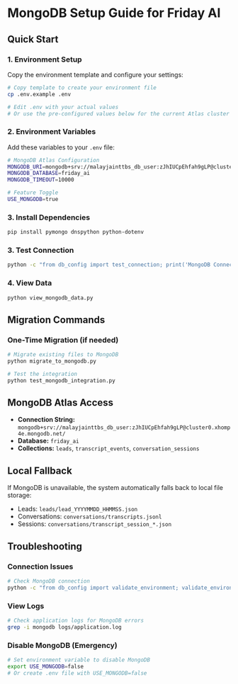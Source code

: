 # MongoDB Setup Guide for Friday AI

## Quick Start

### 1. Environment Setup
Copy the environment template and configure your settings:

```bash
# Copy template to create your environment file
cp .env.example .env

# Edit .env with your actual values
# Or use the pre-configured values below for the current Atlas cluster
```

### 2. Environment Variables
Add these variables to your `.env` file:

```bash
# MongoDB Atlas Configuration
MONGODB_URI=mongodb+srv://malayjainttbs_db_user:zJhIUCpEhfah9gLP@cluster0.xhomp4e.mongodb.net/
MONGODB_DATABASE=friday_ai
MONGODB_TIMEOUT=10000

# Feature Toggle
USE_MONGODB=true
```

### 3. Install Dependencies
```bash
pip install pymongo dnspython python-dotenv
```

### 3. Test Connection
```bash
python -c "from db_config import test_connection; print('MongoDB Connected:', test_connection())"
```

### 4. View Data
```bash
python view_mongodb_data.py
```

## Migration Commands

### One-Time Migration (if needed)
```bash
# Migrate existing files to MongoDB
python migrate_to_mongodb.py

# Test the integration
python test_mongodb_integration.py
```

## MongoDB Atlas Access

- **Connection String:** `mongodb+srv://malayjainttbs_db_user:zJhIUCpEhfah9gLP@cluster0.xhomp4e.mongodb.net/`
- **Database:** `friday_ai`
- **Collections:** `leads`, `transcript_events`, `conversation_sessions`

## Local Fallback

If MongoDB is unavailable, the system automatically falls back to local file storage:
- Leads: `leads/lead_YYYYMMDD_HHMMSS.json`
- Conversations: `conversations/transcripts.jsonl`
- Sessions: `conversations/transcript_session_*.json`

## Troubleshooting

### Connection Issues
```bash
# Check MongoDB connection
python -c "from db_config import validate_environment; validate_environment()"
```

### View Logs
```bash
# Check application logs for MongoDB errors
grep -i mongodb logs/application.log
```

### Disable MongoDB (Emergency)
```bash
# Set environment variable to disable MongoDB
export USE_MONGODB=false
# Or create .env file with USE_MONGODB=false
```